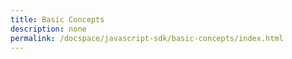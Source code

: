 ```yaml
---
title: Basic Concepts
description: none
permalink: /docspace/javascript-sdk/basic-concepts/index.html
---
```

